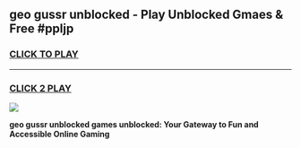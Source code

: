 
## geo gussr unblocked - Play Unblocked Gmaes & Free #ppljp
<h3>
<a href="https://news.freeplayer.one?title=geo_gussr_unblocked&ref=24F">CLICK TO PLAY</a></h3>
<hr>

<h3>
<a href="https://news.freeplayer.one?title=geo_gussr_unblocked&ref=24F">CLICK 2 PLAY</a>
  
</h3>

<a href="https://news.freeplayer.one?title=geo_gussr_unblocked&ref=24F/"><img src="https://clearcache.store/games.png"></a>


**geo gussr unblocked games unblocked: Your Gateway to Fun and Accessible Online Gaming**
